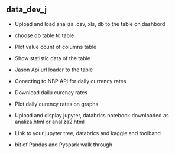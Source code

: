 <h2>data_dev_j</h2>

* Upload and load analiza .csv, xls, db to the table on dashbord
* choose db table to table
* Plot value count of columns table
* Show statistic data of the table 

* Jason Api url loader to the table
* Conecting to NBP API for daily currency rates
* Download dailu curency rates
* Plot daily curency rates on graphs

* Upload and display jupyter, databrics notebook downloaded as analiza.html or analiza2.html

* Link to your jupyter tree, databrics and kaggle and toolband

* bit of Pandas and Pyspark walk through
